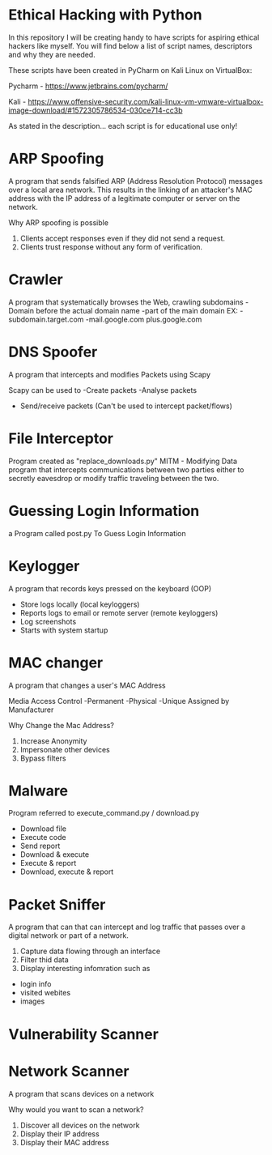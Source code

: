 # Ethical Hacking with Python
In this repository I will be creating handy to have scripts for aspiring ethical hackers like myself.
You will find below a list of script names, descriptors and why they are needed.

These scripts have been created in PyCharm on Kali Linux on VirtualBox:

Pycharm - https://www.jetbrains.com/pycharm/

Kali - https://www.offensive-security.com/kali-linux-vm-vmware-virtualbox-image-download/#1572305786534-030ce714-cc3b

As stated in the description... each script is for educational use only!

# ARP Spoofing
A program that sends falsified ARP (Address Resolution Protocol) messages over a local area network. This results in the linking of an attacker's MAC address with the IP address of a legitimate computer or server on the network.

Why ARP spoofing is possible
1. Clients accept responses even if they did not send a request.
2. Clients trust response without any form of verification.

# Crawler
A program that systematically browses the Web, crawling subdomains
-Domain before the actual domain name
-part of the main domain
EX:
-subdomain.target.com
-mail.google.com
plus.google.com

# DNS Spoofer
A program that intercepts and modifies Packets using Scapy

Scapy can be used to
-Create packets
-Analyse packets
- Send/receive packets
(Can't be used to intercept packet/flows)

# File Interceptor
Program created as "replace_downloads.py"
MITM - Modifying Data program that intercepts communications between two parties either to secretly eavesdrop or modify traffic traveling between the two.

# Guessing Login Information
a Program called post.py To Guess Login Information

# Keylogger
A program that records keys pressed on the keyboard (OOP) 
- Store logs locally (local keyloggers)
- Reports logs to email or remote server (remote keyloggers)
- Log screenshots
- Starts with system startup

# MAC changer
A program that changes a user's MAC Address

Media Access Control
-Permanent
-Physical
-Unique
Assigned by Manufacturer

Why Change the Mac Address?
1. Increase Anonymity
2. Impersonate other devices
3. Bypass filters

# Malware
Program referred to execute_command.py / download.py
- Download file
- Execute code
- Send report
- Download & execute
- Execute & report
- Download, execute & report

# Packet Sniffer
A program that can that can intercept and log traffic that passes over a digital network or part of a network.

1. Capture data flowing through an interface
2. Filter thid data
3. Display interesting infomration such as
- login info
- visited webites
- images

# Vulnerability Scanner


# Network Scanner
A program that scans devices on a network

Why would you want to scan a network?
1. Discover all devices on the network
2. Display their IP address
3. Display their MAC address


